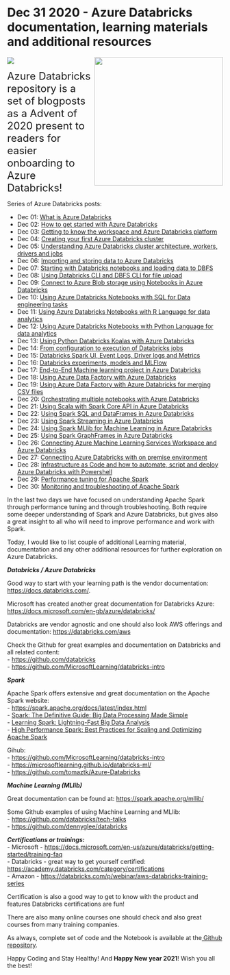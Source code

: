 
<!-- README.md was wriiten in beautiful MacDown  -->
# Dec 31 2020 - Azure Databricks documentation, learning materials and additional resources

<img src="images/logo-databricks.png" align="right" width="300" />

<!-- badges: start -->
![](http://img.shields.io/badge/Azure-Databricks-red.svg)

<!-- badges: end -->

<span style="font-size: x-large; font-weight: normal;">Azure Databricks repository is 
a set of blogposts as a Advent of 2020 present to readers for easier onboarding
to Azure Databricks! </span>


<!-- wp:paragraph -->
<p>Series of Azure Databricks posts:</p>
<!-- /wp:paragraph -->

<!-- wp:list -->
<ul><li>Dec 01: <a rel="noreferrer noopener" href="https://tomaztsql.wordpress.com/2020/12/01/advent-of-2020-day-1-what-is-azure-databricks/" target="_blank">What is Azure Databricks</a></li><li>Dec 02: <a rel="noreferrer noopener" href="https://tomaztsql.wordpress.com/2020/12/02/advent-of-2020-day-2-how-to-get-started-with-azure-databricks/" target="_blank">How to get started with Azure Databricks</a></li><li>Dec 03: <a href="https://tomaztsql.wordpress.com/2020/12/03/advent-of-2020-day-3-getting-to-know-the-workspace-and-azure-databricks-platform/" target="_blank" rel="noreferrer noopener">Getting to know the workspace and Azure Databricks platform</a></li>
<li>Dec 04: <a href="https://tomaztsql.wordpress.com/2020/12/04/advent-of-2020-day-4-creating-your-first-azure-databricks-cluster/" target="_blank" rel="noreferrer noopener">Creating your first Azure Databricks cluster</a></li>
<li>Dec 05: <a href="https://tomaztsql.wordpress.com/2020/12/05/advent-of-2020-day-5-understanding-azure-databricks-cluster-architecture-workers-drivers-and-jobs/" target="_blank" rel="noreferrer noopener">Understanding Azure Databricks cluster architecture, workers, drivers and jobs</a></li>
<li>Dec 06: <a href="https://tomaztsql.wordpress.com/2020/12/06/advent-of-2020-day-6-importing-and-storing-data-to-azure-databricks/" target="_blank" rel="noreferrer noopener">Importing and storing data to Azure Databricks</a></li>
<li>Dec 07: <a href="https://tomaztsql.wordpress.com/2020/12/07/advent-of-2020-day-7-starting-with-databricks-notebooks-and-loading-data-to-dbfs/" target="_blank" rel="noreferrer noopener">Starting with Databricks notebooks and loading data to DBFS</a></li>
<li>Dec 08: <a href="https://tomaztsql.wordpress.com/2020/12/08/advent-of-2020-day-8-using-databricks-cli-and-dbfs-cli-for-file-upload/" target="_blank" rel="noreferrer noopener"> Using Databricks CLI and DBFS CLI for file upload</a></li>
<li>Dec 09: <a href="https://tomaztsql.wordpress.com/2020/12/09/advent-of-2020-day-9-connect-to-azure-blob-storage-using-notebooks-in-azure-databricks/" target="_blank" rel="noreferrer noopener">Connect to Azure Blob storage using Notebooks in  Azure Databricks</a></li>
<li>Dec 10: <a href="https://tomaztsql.wordpress.com/2020/12/10/advent-of-2020-day-10-using-azure-databricks-notebooks-with-sql-for-data-engineering-tasks/" target="_blank" rel="noreferrer noopener">Using Azure Databricks Notebooks with SQL for Data engineering tasks</a></li>
<li>Dec 11: <a href="https://tomaztsql.wordpress.com/2020/12/11/advent-of-2020-day-11-using-azure-databricks-notebooks-with-r-language-for-data-analytics/" target="_blank" rel="noreferrer noopener">Using Azure Databricks Notebooks with R Language for data analytics</a></li>
<li>Dec 12: <a href="https://tomaztsql.wordpress.com/2020/12/12/advent-of-2020-day-12-using-azure-databricks-notebooks-with-python-language-for-data-analytics/" target="_blank" rel="noreferrer noopener">Using Azure Databricks Notebooks with Python Language for data analytics</a></li>
<li>Dec 13: <a href="https://tomaztsql.wordpress.com/2020/12/13/adventof-2020-day-13-using-python-databricks-koalas-with-azure-databricks/" target="_blank" rel="noreferrer noopener">Using Python Databricks Koalas with Azure Databricks</a></li>
<li>Dec 14: <a href="https://tomaztsql.wordpress.com/2020/12/14/advent-of-2020-day-14-from-configuration-to-execution-of-databricks-jobs/" target="_blank" rel="noreferrer noopener">From configuration to execution of Databricks jobs</a></li>
<li>Dec 15: <a href="https://tomaztsql.wordpress.com/2020/12/15/advent-of-2020-day-15-databricks-spark-ui-event-logs-driver-logs-and-metrics/" target="_blank" rel="noreferrer noopener">Databricks Spark UI, Event Logs, Driver logs and Metrics</a></li>
<li>Dec 16: <a href="https://tomaztsql.wordpress.com/2020/12/16/advent-of-2020-day-16-databricks-experiments-models-and-mlflow/" target="_blank" rel="noreferrer noopener">Databricks experiments, models and MLFlow</a></li>
<li>Dec 17: <a href="https://tomaztsql.wordpress.com/2020/12/17/advent-of-2020-day-17-end-to-end-machine-learning-project-in-azure-databricks/" target="_blank" rel="noreferrer noopener">End-to-End Machine learning project in Azure Databricks</a></li>
<li>Dec 18: <a href="https://tomaztsql.wordpress.com/2020/12/18/advent-of-2020-day-18-using-azure-data-factory-with-azure-databricks/" target="_blank" rel="noreferrer noopener">Using Azure Data Factory with Azure Databricks</a></li>
<li>Dec 19: <a href="https://tomaztsql.wordpress.com/2020/12/19/advent-of-2020-day-19-using-azure-data-factory-with-azure-databricks-for-merging-csv-files/" target="_blank" rel="noreferrer noopener">Using Azure Data Factory with Azure Databricks for merging CSV files</a></li>
<li>Dec 20: <a href="https://tomaztsql.wordpress.com/2020/12/20/advent-of-2020-day-20-orchestrating-multiple-notebooks-with-azure-databricks/" target="_blank" rel="noreferrer noopener">Orchestrating multiple notebooks with Azure Databricks</a></li>
<li>Dec 21: <a href="https://tomaztsql.wordpress.com/2020/12/21/advent-of-2020-day-21-using-scala-with-spark-core-api-in-azure-databricks/" target="_blank" rel="noreferrer noopener">Using Scala with Spark Core API in Azure Databricks</a></li>
<li>Dec 22: <a href="https://tomaztsql.wordpress.com/2020/12/22/advent-of-2020-day-22-using-spark-sql-and-dataframes-in-azure-databricks/" target="_blank" rel="noreferrer noopener">Using Spark SQL and DataFrames in Azure Databricks</a></li>
<li>Dec 23: <a href="https://tomaztsql.wordpress.com/2020/12/23/advent-of-2020-day-23-using-spark-streaming-in-azure-databricks/" target="_blank" rel="noreferrer noopener">Using Spark Streaming in Azure Databricks</a></li>
<li>Dec 24: <a href="https://tomaztsql.wordpress.com/2020/12/24/advent-of-2020-day-24-using-spark-mllib-for-machine-learning-in-azure-databricks/" target="_blank" rel="noreferrer noopener">Using Spark MLlib for Machine Learning in Azure Databricks</a></li>
<li>Dec 25: <a href="https://tomaztsql.wordpress.com/2020/12/25/advent-of-2020-day-25-using-spark-graphframes-in-azure-databricks/" target="_blank" rel="noreferrer noopener">Using Spark GraphFrames in Azure Databricks</a></li>
<li>Dec 26: <a href="https://tomaztsql.wordpress.com/2020/12/26/advent-of-2020-day-26-connecting-azure-machine-learning-services-workspace-and-azure-databricks/" target="_blank" rel="noreferrer noopener">Connecting Azure Machine Learning Services Workspace and Azure Databricks</a></li>
<li>Dec 27: <a href="https://tomaztsql.wordpress.com/2020/12/27/advent-of-2020-day-27-connecting-azure-databricks-with-on-premise-environment/" target="_blank" rel="noreferrer noopener">Connecting Azure Databricks with on premise environment</a></li>
<li>Dec 28: <a href="https://tomaztsql.wordpress.com/2020/12/28/advent-of-2020-day-28-infrastructure-as-code-and-how-to-automate-script-and-deploy-azure-databricks-with-powershell/" target="_blank" rel="noreferrer noopener">Infrastructure as Code and how to automate, script and deploy Azure Databricks with Powershell</a></li>
<li>Dec 29: <a href="https://tomaztsql.wordpress.com/2020/12/29/advent-of-2020-day-29-performance-tuning-of-apache-spark/" target="_blank" rel="noreferrer noopener">Performance tuning for Apache Spark</a></li>

<li>Dec 30: <a href="https://tomaztsql.wordpress.com/2020/12/30/advent-of-2020-day-30-monitoring-and-troubleshooting-of-apache-spark/" target="_blank" rel="noreferrer noopener">Monitoring and troubleshooting of Apache Spark</a></li>

</ul>
<!-- /wp:list -->

<!-- wp:paragraph -->
<p>In the last two days we have focused on understanding Apache Spark through performance tuning and through troubleshooting. Both require some deeper understanding of Spark and Azure Databricks, but gives also a great insight to all who will need to improve performance and work with Spark.</p>
<!-- /wp:paragraph -->

<!-- wp:paragraph -->
<p>Today, I would like to list couple of additional Learning material, documentation and any other additional resources for further exploration on  Azure Databricks.</p>
<!-- /wp:paragraph -->

<!-- wp:paragraph -->
<p><em><strong>Databricks / Azure Databricks</strong></em></p>
<!-- /wp:paragraph -->

<!-- wp:paragraph -->
<p>Good way to start with your learning path is the vendor documentation: <a rel="noreferrer noopener" href="https://docs.databricks.com/" target="_blank">https://docs.databricks.com/</a>. </p>
<!-- /wp:paragraph -->

<!-- wp:paragraph -->
<p>Microsoft has created another great documentation for Databricks Azure: <a rel="noreferrer noopener" href="https://docs.microsoft.com/en-gb/azure/databricks/" target="_blank">https://docs.microsoft.com/en-gb/azure/databricks/</a></p>
<!-- /wp:paragraph -->

<!-- wp:paragraph -->
<p>Databricks are vendor agnostic and one should also look AWS offerings and documentation: <a rel="noreferrer noopener" href="https://databricks.com/aws" target="_blank">https://databricks.com/aws</a></p>
<!-- /wp:paragraph -->

<!-- wp:paragraph -->
<p>Check the Github for great examples and documentation on Databricks and all related content:<br>- <a rel="noreferrer noopener" href="https://github.com/databricks" target="_blank">https://github.com/databricks</a><br>- <a href="https://github.com/MicrosoftLearning/databricks-intro" target="_blank" rel="noreferrer noopener">https://github.com/MicrosoftLearning/databricks-intro</a><br></p>
<!-- /wp:paragraph -->

<!-- wp:paragraph -->
<p><em><strong>Spark</strong></em></p>
<!-- /wp:paragraph -->

<!-- wp:paragraph -->
<p>Apache Spark offers extensive and great documentation on the Apache Spark website:<br>- <a rel="noreferrer noopener" href="https://spark.apache.org/docs/latest/index.html" target="_blank">https://spark.apache.org/docs/latest/index.html</a><br>-  <a rel="noreferrer noopener" href="https://amzn.to/3itNSDT" target="_blank">Spark: The Definitive Guide: Big Data Processing Made Simple</a><br>- <a rel="noreferrer noopener" href="https://amzn.to/2SdQo6i" target="_blank">Learning Spark: Lightning-Fast Big Data Analysis</a><br>- <a rel="noreferrer noopener" href="https://amzn.to/3ioVx66" target="_blank">High Performance Spark: Best Practices for Scaling and Optimizing Apache Spark</a></p>
<!-- /wp:paragraph -->

<!-- wp:paragraph -->
<p></p>
<!-- /wp:paragraph -->

<!-- wp:paragraph -->
<p>Gihub:<br>- <a href="https://github.com/MicrosoftLearning/databricks-intro" target="_blank" rel="noreferrer noopener">https://github.com/MicrosoftLearning/databricks-intro</a><br>- <a rel="noreferrer noopener" href="https://microsoftlearning.github.io/databricks-ml/" target="_blank">https://microsoftlearning.github.io/databricks-ml/</a><br>- <a href="https://github.com/tomaztk/Azure-Databricks" target="_blank" rel="noreferrer noopener">https://github.com/tomaztk/Azure-Databricks</a></p>
<!-- /wp:paragraph -->

<!-- wp:paragraph -->
<p></p>
<!-- /wp:paragraph -->

<!-- wp:paragraph -->
<p><em><strong>Machine Learning (MLlib)</strong></em></p>
<!-- /wp:paragraph -->

<!-- wp:paragraph -->
<p>Great documentation can be found at: <a rel="noreferrer noopener" href="https://spark.apache.org/mllib/" target="_blank">https://spark.apache.org/mllib/</a></p>
<!-- /wp:paragraph -->

<!-- wp:paragraph -->
<p>Some Github examples of using Machine Learning and MLlib:<br>- <a href="https://github.com/databricks/tech-talks" target="_blank" rel="noreferrer noopener">https://github.com/databricks/tech-talks</a><br>- <a rel="noreferrer noopener" href="https://github.com/dennyglee/databricks" target="_blank">https://github.com/dennyglee/databricks</a></p>
<!-- /wp:paragraph -->

<!-- wp:paragraph -->
<p></p>
<!-- /wp:paragraph -->

<!-- wp:paragraph -->
<p><em><strong>Certifications or trainings:</strong></em><br>- Microsoft - <a rel="noreferrer noopener" href="https://docs.microsoft.com/en-us/azure/databricks/getting-started/training-faq" target="_blank">https://docs.microsoft.com/en-us/azure/databricks/getting-started/training-faq</a><br>- Databricks -  great way to get yourself certified: <a rel="noreferrer noopener" href="https://academy.databricks.com/category/certifications" target="_blank">https://academy.databricks.com/category/certifications</a><br>- Amazon - <a rel="noreferrer noopener" href="https://databricks.com/p/webinar/aws-databricks-training-series" target="_blank">https://databricks.com/p/webinar/aws-databricks-training-series</a></p>
<!-- /wp:paragraph -->

<!-- wp:paragraph -->
<p>Certification is also a good way to get to know with the product and features Databricks certifications are fun!</p>
<!-- /wp:paragraph -->

<!-- wp:paragraph -->
<p></p>
<!-- /wp:paragraph -->

<!-- wp:paragraph -->
<p>There are also many online courses one should check and also great courses from many training companies.</p>
<!-- /wp:paragraph -->

<!-- wp:paragraph -->
<p>As always, complete set of code and the Notebook is available at the<a rel="noreferrer noopener" href="https://github.com/tomaztk/Azure-Databricks" target="_blank">&nbsp;Github repository</a>.</p>
<!-- /wp:paragraph -->

<!-- wp:paragraph -->
<p>Happy Coding and Stay Healthy! And <strong>Happy New year 2021</strong>!  Wish you all the best!</p>
<!-- /wp:paragraph -->